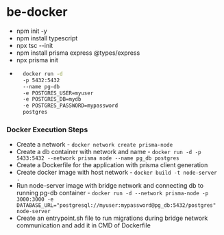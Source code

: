 # be-docker

- npm init -y
- npm install typescript
- npx tsc --init
- npm install prisma express @types/express
- npx prisma init
- ``` bash
    docker run -d 
    -p 5432:5432 
    --name pg-db 
    -e POSTGRES_USER=myuser  
    -e POSTGRES_DB=mydb 
    -e POSTGRES_PASSWORD=mypassword 
    postgres
    ```

### Docker Execution Steps
- Create a network - `docker network create prisma-node`
- Create a db container with network and name - `docker run -d -p 5433:5432 --network prisma node --name pg_db postgres`
- Create a Dockerfile for the application with prisma client generation
- Create docker image with host network - `docker build -t node-server .`
- Run node-server image with bridge network and connecting db to running pg-db container - `docker run -d --network prisma-node -p 3000:3000 -e DATABASE_URL="postgresql://myuser:mypassword@pg_db:5432/postgres" node-server`
- Create an entrypoint.sh file to run migrations during bridge network communication and add it in CMD of Dockerfile